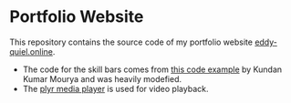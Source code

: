 # Portfolio Website

This repository contains the source code of my portfolio website [eddy-quiel.online](https://eddy-quiel.online).


 - The code for the skill bars comes from [this code example](https://codepen.io/kundankumarmourya/pen/EOLoda) by Kundan
   Kumar Mourya and was heavily modefied. 
 - The [plyr media player](https://plyr.io/) is used for video
   playback.
